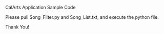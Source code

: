 CalArts Application Sample Code

Please pull Song_Filter.py and Song_List.txt, and execute the python file.

Thank You!
